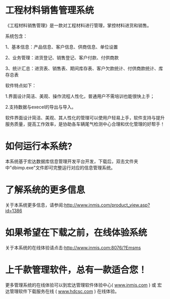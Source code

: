 # 工程材料销售管理系统

《工程材料销售管理》是一款对工程材料进行管理，掌控材料进货和销售。 

系统包含： 

1、基本信息：产品信息、客户信息、供商信息、单位设置 

2、业务管理：进货登记、销售登记、客户付款、付供商款 

3、统计汇总：进货表、销售表、期间库存表、客户欠款统计、付供商款统计、库存总表 

软件特点如下： 

1.界面设计简洁、美观、操作流程人性化，普通用户不需培训也能很快上手； 

2.支持数据与execel的导出与导入。

软件界面设计简洁、美观、其人性化的管理可以使用户轻易上手，软件支持与提升服务质量，提高工作效率，是协助各车辆尾气检测中心合理和优化管理的好帮手！

# 如何运行本系统?

本系统基于宏达数据库信息管理开发平台开发，下载后，双击文件夹中"dbimp.exe"文件即可完整运行对应的信息管理系统。

# 了解系统的更多信息

关于本系统更多信息，请参阅:http://www.inmis.com/product_view.asp?id=1386

# 如果希望在下载之前，在线体验系统

关于本系统的在线体验请点击:http://www.inmis.com:8076/?Emsms

# 上千款管理软件，总有一款适合您！

更多管理系统的在线体验可以到宏达管理软件体验中心( www.inmis.com ) 或 宏达管理软件下载服务在线 ( www.hdcsc.com ) 在线体验。

